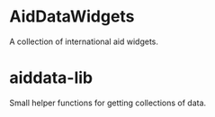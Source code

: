 AidDataWidgets
==============

A collection of international aid widgets.


aiddata-lib
==============

Small helper functions for getting collections of data.
